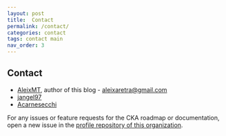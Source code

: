 ```yaml
---
layout: post
title:  Contact
permalink: /contact/
categories: contact
tags: contact main
nav_order: 3
---
```

## Contact

- [AleixMT](https://github.com/AleixMT), author of this blog - [aleixaretra@gmail.com](aleixaretra@gmail.com)
- [jangel97](https://github.com/jangel97)
- [Acarnesecchi](https://github.com/Acarnesecchi)

For any issues or feature requests for the CKA roadmap or documentation, open a new issue in the [profile repository of
this organization](https://github.com/CKA-roadmap/.github/issues/new).
